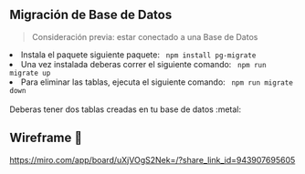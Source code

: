 ## Migración de Base de Datos 
<blockquote> Consideración previa: estar conectado a una Base de Datos </blockquote>
<li>Instala el paquete siguiente paquete: <code> npm install pg-migrate </code> </li>
<li> Una vez instalada deberas correr el siguiente comando: <code> npm run migrate up </code> </li>
<li> Para eliminar las tablas, ejecuta el siguiente comando: <code> npm run migrate down </code> </li>
<br>
Deberas tener dos tablas creadas en tu base de datos :metal:

## Wireframe :iphone:
https://miro.com/app/board/uXjVOgS2Nek=/?share_link_id=943907695605
